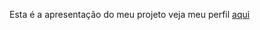 Esta é a apresentação do meu projeto 
veja meu perfil [aqui](https://github.com/ViniciusCavalcanteSantos)